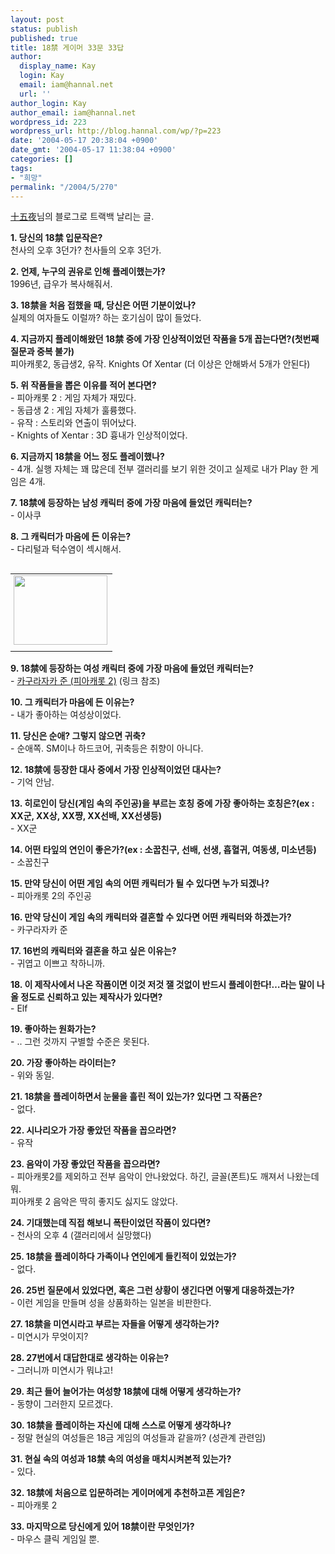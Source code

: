 ```yaml
---
layout: post
status: publish
published: true
title: 18禁 게이머 33문 33답
author:
  display_name: Kay
  login: Kay
  email: iam@hannal.net
  url: ''
author_login: Kay
author_email: iam@hannal.net
wordpress_id: 223
wordpress_url: http://blog.hannal.com/wp/?p=223
date: '2004-05-17 20:38:04 +0900'
date_gmt: '2004-05-17 11:38:04 +0900'
categories: []
tags:
- "희망"
permalink: "/2004/5/270"
---
```

<p><a href='http://guilty4.egloos.com/39010' target='_blank'>十五夜</a>님의 블로그로 트랙백 날리는 글.</p>
<p>
<b>1. 당신의 18禁 입문작은?</b><br />
천사의 오후 3던가? 천사들의 오후 3던가.</p>
<p>
<b>2. 언제, 누구의 권유로 인해 플레이했는가?</b><br />
1996년, 급우가 복사해줘서.</p>
<p>
<b>3. 18禁을 처음 접했을 때, 당신은 어떤 기분이었나?</b><br />
실제의 여자들도 이럴까? 하는 호기심이 많이 들었다.</p>
<p>
<b>4. 지금까지 플레이해왔던 18禁 중에 가장 인상적이었던 작품을 5개 꼽는다면?(첫번째 질문과 중복 불가)</b><br />
피아캐롯2, 동급생2, 유작. Knights Of Xentar (더 이상은 안해봐서 5개가 안된다)</p>
<p>
<b>5. 위 작품들을 뽑은 이유를 적어 본다면?</b><br />
- 피아캐롯 2 : 게임 자체가 재밌다.<br />
- 동급생 2 : 게임 자체가 훌륭했다.<br />
- 유작 : 스토리와 연출이 뛰어났다.<br />
- Knights of Xentar : 3D 흉내가 인상적이었다.</p>
<p>
<b>6. 지금까지 18禁을 어느 정도 플레이했나?</b><br />
- 4개. 실행 자체는 꽤 많은데 전부 갤러리를 보기 위한 것이고 실제로 내가 Play 한 게임은 4개.</p>
<p>
<b>7. 18禁에 등장하는 남성 캐릭터 중에 가장 마음에 들었던 캐릭터는?</b><br />
- 이사쿠</p>
<p>
<b>8. 그 캐릭터가 마음에 든 이유는?</b><br />
- 다리털과 턱수염이 섹시해서.</p>
<p></p>
<table align="right">
<tr>
<td style="padding-left:5"><center><img src="http://blog.hannal.com/tt-attach/0517/040517203800139177/228367.jpg" width="150" height="111"></center></td>
</tr>
<tr>
<td class="centerphoto"> </td>
</tr>
</table>
<p><b>9. 18禁에 등장하는 여성 캐릭터 중에 가장 마음에 들었던 캐릭터는?</b><br />
- <a href='http://imagesearch.naver.com/search.naver?where=image&query=%C4%AB%B1%B8%B6%F3%C0%DA%C4%AB+%C1%D8&qt=df&xc=&rec=&frm=mr' target='_blank'>카구라자카 준 (피아캐롯 2)</a> (링크 참조)</p>
<p>
<b>10. 그 캐릭터가 마음에 든 이유는?</b><br />
- 내가 좋아하는 여성상이었다.</p>
<p>
<b>11. 당신은 순애? 그렇지 않으면 귀축?</b><br />
- 순애쪽. SM이나 하드코어, 귀축등은 취향이 아니다.</p>
<p>
<b>12. 18禁에 등장한 대사 중에서 가장 인상적이었던 대사는?</b><br />
- 기억 안남.</p>
<p>
<b>13. 히로인이 당신(게임 속의 주인공)을 부르는 호칭 중에 가장 좋아하는 호칭은?(ex : XX군, XX상, XX쨩, XX선배, XX선생등)</b><br />
- XX군</p>
<p>
<b>14. 어떤 타잎의 연인이 좋은가?(ex : 소꿉친구, 선배, 선생, 흡혈귀, 여동생, 미소년등)</b><br />
- 소꿉친구</p>
<p>
<b>15. 만약 당신이 어떤 게임 속의 어떤 캐릭터가 될 수 있다면 누가 되겠나?</b><br />
- 피아캐롯 2의 주인공</p>
<p>
<b>16. 만약 당신이 게임 속의 캐릭터와 결혼할 수 있다면 어떤 캐릭터와 하겠는가?</b><br />
- 카구라자카 준</p>
<p><b>17. 16번의 캐릭터와 결혼을 하고 싶은 이유는?</b><br />
- 귀엽고 이쁘고 착하니까.</p>
<p>
<b>18. 이 제작사에서 나온 작품이면 이것 저것 잴 것없이 반드시 플레이한다!…라는 말이 나올 정도로 신뢰하고 있는 제작사가 있다면?</b><br />
- Elf</p>
<p>
<b>19. 좋아하는 원화가는?</b><br />
- .. 그런 것까지 구별할 수준은 못된다.</p>
<p>
<b>20. 가장 좋아하는 라이터는?</b><br />
- 위와 동일.</p>
<p>
<b>21. 18禁을 플레이하면서 눈물을 흘린 적이 있는가? 있다면 그 작품은?</b><br />
- 없다.</p>
<p>
<b>22. 시나리오가 가장 좋았던 작품을 꼽으라면?</b><br />
- 유작</p>
<p>
<b>23. 음악이 가장 좋았던 작품을 꼽으라면?</b><br />
- 피아캐롯2를 제외하고 전부 음악이 안나왔었다. 하긴, 글꼴(폰트)도 깨져서 나왔는데 뭐.<br />
피아캐롯 2 음악은 딱히 좋지도 싫지도 않았다.</p>
<p>
<b>24. 기대했는데 직접 해보니 폭탄이었던 작품이 있다면?</b><br />
- 천사의 오후 4 (갤러리에서 실망했다)</p>
<p>
<b>25. 18禁을 플레이하다 가족이나 연인에게 들킨적이 있었는가?</b><br />
- 없다.</p>
<p><b>26. 25번 질문에서 있었다면, 혹은 그런 상황이 생긴다면 어떻게 대응하겠는가?</b><br />
- 이런 게임을 만들며 성을 상품화하는 일본을 비판한다.</p>
<p>
<b>27. 18禁을 미연시라고 부르는 자들을 어떻게 생각하는가?</b><br />
- 미연시가 무엇이지?</p>
<p>
<b>28. 27번에서 대답한대로 생각하는 이유는?</b><br />
- 그러니까 미연시가 뭐냐고!</p>
<p><b>29. 최근 들어 늘어가는 여성향 18禁에 대해 어떻게 생각하는가?</b><br />
- 동향이 그러한지 모르겠다.</p>
<p>
<b>30. 18禁을 플레이하는 자신에 대해 스스로 어떻게 생각하나?</b><br />
- 정말 현실의 여성들은 18금 게임의 여성들과 같을까? (성관계 관련임)</p>
<p>
<b>31. 현실 속의 여성과 18禁 속의 여성을 매치시켜본적 있는가?</b><br />
- 있다.</p>
<p>
<b>32. 18禁에 처음으로 입문하려는 게이머에게 추천하고픈 게임은?</b><br />
- 피아캐롯 2</p>
<p>
<b>33. 마지막으로 당신에게 있어 18禁이란 무엇인가?</b><br />
- 마우스 클릭 게임일 뿐.</p>
